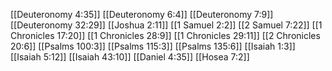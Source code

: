 [[Deuteronomy 4:35]]
[[Deuteronomy 6:4]]
[[Deuteronomy 7:9]]
[[Deuteronomy 32:29]]
[[Joshua 2:11]]
[[1 Samuel 2:2]]
[[2 Samuel 7:22]]
[[1 Chronicles 17:20]]
[[1 Chronicles 28:9]]
[[1 Chronicles 29:11]]
[[2 Chronicles 20:6]]
[[Psalms 100:3]]
[[Psalms 115:3]]
[[Psalms 135:6]]
[[Isaiah 1:3]]
[[Isaiah 5:12]]
[[Isaiah 43:10]]
[[Daniel 4:35]]
[[Hosea 7:2]]
